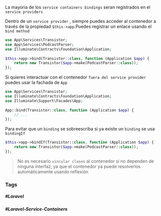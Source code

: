 La mayoria de los `service containers bindings` seran registrados en el `service providers`

Dentro de un `service provider` , siempre puedes acceder al contenedor a través de la propiedad `$this->app`.Puedes registrar un enlace usando el `bind method` 

```php
use App\Services\Transistor;
use App\Services\PodcastParser;
use Illuminate\Contracts\Foundation\Application;
 
$this->app->bind(Transistor::class, function (Application $app) {
    return new Transistor($app->make(PodcastParser::class));
});
```

Si quieres interactuar con el contenedor `fuera del service provider` puedes usar la fachada de `App`

```php
use App\Services\Transistor;
use Illuminate\Contracts\Foundation\Application;
use Illuminate\Support\Facades\App;
 
App::bind(Transistor::class, function (Application $app) {
    // ...
});
```

Para evitar que un `binding` se sobreescriba si ya existe un `binding` se usa `bindingIf`

```php
$this->app->bindIf(Transistor::class, function (Application $app) {
    return new Transistor($app->make(PodcastParser::class));
});
```

> No es necesario `vincular clases` al contenedor si no dependen de ninguna interfaz, ya que el contenedor ya puede resolverlos automáticamente usando reflexión
### Tags
##### #Laravel 
##### #Laravel-Service-Containers
